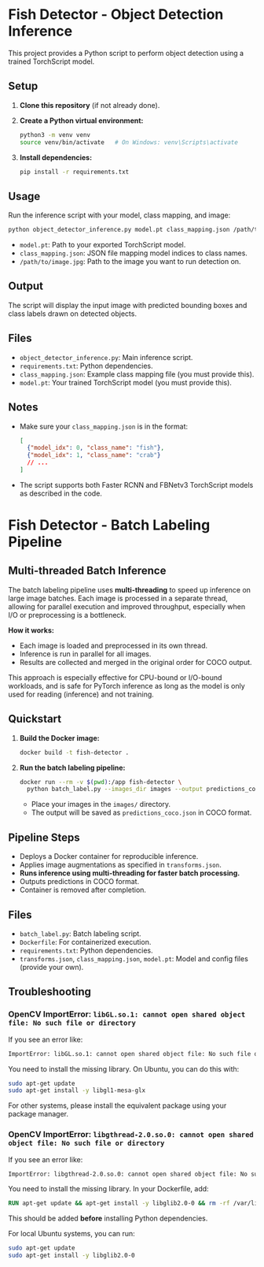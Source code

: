 # Fish Detector - Object Detection Inference

This project provides a Python script to perform object detection using a trained TorchScript model.

## Setup

1. **Clone this repository** (if not already done).

2. **Create a Python virtual environment:**
   ```bash
   python3 -m venv venv
   source venv/bin/activate   # On Windows: venv\Scripts\activate
   ```

3. **Install dependencies:**
   ```bash
   pip install -r requirements.txt
   ```

## Usage

Run the inference script with your model, class mapping, and image:

```bash
python object_detector_inference.py model.pt class_mapping.json /path/to/image.jpg
```

- `model.pt`: Path to your exported TorchScript model.
- `class_mapping.json`: JSON file mapping model indices to class names.
- `/path/to/image.jpg`: Path to the image you want to run detection on.

## Output

The script will display the input image with predicted bounding boxes and class labels drawn on detected objects.

## Files

- `object_detector_inference.py`: Main inference script.
- `requirements.txt`: Python dependencies.
- `class_mapping.json`: Example class mapping file (you must provide this).
- `model.pt`: Your trained TorchScript model (you must provide this).

## Notes

- Make sure your `class_mapping.json` is in the format:
  ```json
  [
    {"model_idx": 0, "class_name": "fish"},
    {"model_idx": 1, "class_name": "crab"}
    // ...
  ]
  ```
- The script supports both Faster RCNN and FBNetv3 TorchScript models as described in the code.

# Fish Detector - Batch Labeling Pipeline

## Multi-threaded Batch Inference

The batch labeling pipeline uses **multi-threading** to speed up inference on large image batches. Each image is processed in a separate thread, allowing for parallel execution and improved throughput, especially when I/O or preprocessing is a bottleneck.

**How it works:**
- Each image is loaded and preprocessed in its own thread.
- Inference is run in parallel for all images.
- Results are collected and merged in the original order for COCO output.

This approach is especially effective for CPU-bound or I/O-bound workloads, and is safe for PyTorch inference as long as the model is only used for reading (inference) and not training.

## Quickstart

1. **Build the Docker image:**
   ```bash
   docker build -t fish-detector .
   ```

2. **Run the batch labeling pipeline:**
   ```bash
   docker run --rm -v $(pwd):/app fish-detector \
     python batch_label.py --images_dir images --output predictions_coco.json
   ```

   - Place your images in the `images/` directory.
   - The output will be saved as `predictions_coco.json` in COCO format.

## Pipeline Steps

- Deploys a Docker container for reproducible inference.
- Applies image augmentations as specified in `transforms.json`.
- **Runs inference using multi-threading for faster batch processing.**
- Outputs predictions in COCO format.
- Container is removed after completion.

## Files

- `batch_label.py`: Batch labeling script.
- `Dockerfile`: For containerized execution.
- `requirements.txt`: Python dependencies.
- `transforms.json`, `class_mapping.json`, `model.pt`: Model and config files (provide your own).

## Troubleshooting

### OpenCV ImportError: `libGL.so.1: cannot open shared object file: No such file or directory`

If you see an error like:

```bash
ImportError: libGL.so.1: cannot open shared object file: No such file or directory
```

You need to install the missing library. On Ubuntu, you can do this with:

```bash
sudo apt-get update
sudo apt-get install -y libgl1-mesa-glx
```

For other systems, please install the equivalent package using your package manager.

### OpenCV ImportError: `libgthread-2.0.so.0: cannot open shared object file: No such file or directory`

If you see an error like:

```bash
ImportError: libgthread-2.0.so.0: cannot open shared object file: No such file or directory
```

You need to install the missing library. In your Dockerfile, add:

```dockerfile
RUN apt-get update && apt-get install -y libglib2.0-0 && rm -rf /var/lib/apt/lists/*
```

This should be added **before** installing Python dependencies.

For local Ubuntu systems, you can run:

```bash
sudo apt-get update
sudo apt-get install -y libglib2.0-0
```
